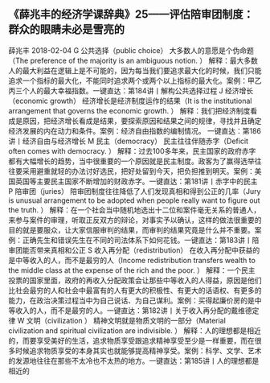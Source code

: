
## 《薛兆丰的经济学课辞典》25——评估陪审团制度：群众的眼睛未必是雪亮的


薛兆丰
2018-02-04
G
公共选择（public choice）
大多数人的意愿是个伪命题（The preference of the majority is an ambiguous notion. ）
解释：最大多数人的最大利益在逻辑上是不可能的，因为每当我们要追求最大化的时候，我们只能追求一个指标的最大化，不能同时追求两个或两个以上指标的最大化。案例：甲乙丙三个人的最大幸福指数。一键直达：第184讲丨解构公共选择过程
J
经济增长（economic growth）
经济增长是经济制度运作的结果（It is the institutional arrangement that governs the economic growth. ）
解释：我们把经济制度看成是原因，把经济增长看成是结果，要探索原因和结果之间的规律，寻找并且确定经济发展的内在动力和条件。案例：经济自由指数的编制情况。 一键直达：第186讲丨经济自由与经济增长
M
民主（democracy）
民主往往伴随赤字（Deficit often comes with democracy. ）
解释：过去100多年来，民主国家的政府赤字都有大幅增长的趋势，当中很重要的一个原因就是民主制度。政客为了赢得选举往往要采用避重就轻的办法讨好选民，把好处留到今天，把负担推到明天。案例：美国英国等主要民主国家不断增加的财政赤字。一键直达：第181讲丨赤字中的民主
P
陪审团（juries）
陪审团制度往往降低了人们发现真相和得到公正的几率（Jury is unusual arrangement to be adopted when people really want to figure out the truth. ）
解释：在一个社会当中随机地选出十二位和案件毫无关系的普通人，来参与案件的审理，听取正反双方的辩论，对事实予以确认，这样的做法很重要的目的就是要服众，让大家信服审判的结果，而审判的结果究竟是什么并不重要。案例：正确先生和错误先生在不同的司法体系下如何花钱。一键直达：第183讲丨陪审团能否带来真相和公正
S
收入再分配（redistribution）
在收入再分配中获益的是中等收入的人，而不是最穷的人（Income redistribution transfers wealth to the middle class at the expense of the rich and the poor. ）
解释：一个民主投票的国家里面，政府的再收入分配政策会让那些中等收入的人得益，原因是他们比社会最穷的人和社会中最富有的人有更大的积极性、有更大的话语权、有更多的能力，在政治决策过程当中为自己说话、为自己谋利。案例：买得起廉价房的是中等收入的人，而不是最穷的人。一键直达：第182讲丨关于收入再分配的戴维德定律
W
文明（civilization ）
精神文明就是物质文明的一部分（Material civilization and spiritual civilization are indivisible. ）
解释：人的理想都是相近的，而要享受美好的生活，追求物质享受跟追求精神享受至少是一样重要，而在很多时候追求物质享受的本身其实也就能够提高精神享受。案例：科学、文学、艺术的发源地往往在那些不太冷也不太热的地方。一键直达：第185讲丨人的理想都是相近的